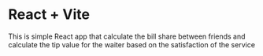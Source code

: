 # React + Vite

This is simple React app that calculate the bill share between friends and calculate the tip value for the waiter based on the satisfaction of the service

